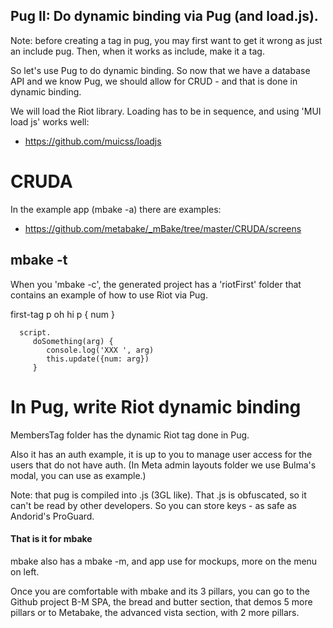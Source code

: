 ## Pug II: Do dynamic binding via Pug (and load.js).

Note: before creating a tag in pug, you may first want to get it wrong as just an include pug. Then, when it works as include, make it a tag.


So let's use Pug to do dynamic binding.
So now that we have a database API and we know Pug, we should allow for CRUD - and that is done in dynamic binding.

We will load the Riot library. Loading has to be in sequence, and using 'MUI load js' works well:
- https://github.com/muicss/loadjs

# CRUDA

In the example app (mbake -a) there are examples:
- https://github.com/metabake/_mBake/tree/master/CRUDA/screens



## mbake -t

When you 'mbake -c', the generated project has a 'riotFirst' folder that contains an example of how to use Riot via Pug.


   first-tag
      p oh hi
      p { num }

      script.
         doSomething(arg) {
            console.log('XXX ', arg)
            this.update({num: arg})
         }


# In Pug, write Riot dynamic binding

MembersTag folder has the dynamic Riot tag done in Pug.

Also it has an auth example, it is up to you to manage user access for
the users that do not have auth.
(In Meta admin layouts folder we use Bulma's modal, you can use as example.)


Note: that pug is compiled into .js (3GL like). That .js is obfuscated, so it can't be read by other developers. So you can store keys - as safe as Andorid's ProGuard. 


#### That is it for mbake

mbake also has a mbake -m, and app use for mockups, more on the menu on left.

Once you are comfortable with mbake and its 3 pillars, you can go to the Github project
B-M SPA, the bread and butter section, that demos 5 more pillars
or to
Metabake, the advanced vista section, with 2 more pillars.



